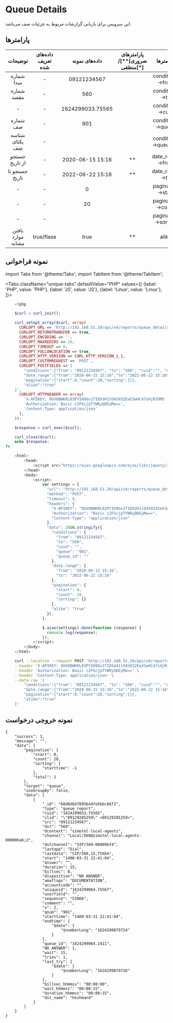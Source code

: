 
# Queue Details

این سرویس برای بازیابی گزارشات مربوط به جزئیات صف می‌باشد.

## پارامتر‌ها
|      توضیحات      | داده‌های تعریف شده |   داده‌های نمونه  | پارامترهای ضروری[**]/منطقی[*] |       پارامتر‌ها      |
|:-----------------:|:-----------------:|:----------------:|:----------------------:|:--------------------:|
|     شماره مبدا    |         -         |    09121234567   |                        |   conditions->from   |
|     شماره مقصد    |         -         |        560       |                        |    conditions->to    |
|         -         |         -         | 1624299033.75565 |                        |   conditions->cuid   |
|      شماره صف     |         -         |        901       |                        |   conditions->queue  |
|   شناسه یکتای صف  |         -         |                  |                        | conditions->queue_id |
|   جستجو از تاریخ  |         -         | 2020-06-15 15:16 |           **           |   date_range->from   |
|   جستجو تا تاریخ  |         -         | 2022-06-22 15:16 |           **           |    date_range->to    |
|         -         |         -         |         0        |                        |   pagination->start  |
|         -         |         -         |        20        |                        |   pagination->count  |
|         -         |         -         |                  |                        |  pagination->sorting |
| یافتن موارد مشابه |     true/flase    |       true       |           **           |         alike        |



## نمونه فراخوانی

import Tabs from '@theme/Tabs';
import TabItem from '@theme/TabItem';

<Tabs
   className="unique-tabs" 
    defaultValue="PHP"
    values={[
        {label: 'PHP', value: 'PHP'},
        {label: 'JS', value: 'JS'},
		{label: 'Linux', value: 'Linux'},
    ]}>
<TabItem value="PHP">

```php
	<?php

	$curl = curl_init();

	curl_setopt_array($curl, array(
	  CURLOPT_URL => 'http://192.168.51.20/api/v4/reports/queue_details/search',
	  CURLOPT_RETURNTRANSFER => true,
	  CURLOPT_ENCODING => '',
	  CURLOPT_MAXREDIRS => 10,
	  CURLOPT_TIMEOUT => 0,
	  CURLOPT_FOLLOWLOCATION => true,
	  CURLOPT_HTTP_VERSION => CURL_HTTP_VERSION_1_1,
	  CURLOPT_CUSTOMREQUEST => 'POST',
	  CURLOPT_POSTFIELDS =>'{
		"conditions":{"from": "09121234567", "to": "560", "cuid":"", "queue":"901", "queue_id":""},
		"date_range":{"from":"2020-06-15 15:16","to":"2022-06-22 15:16"},
		"pagination":{"start":0,"count":20,"sorting":{}},
		"alike":"true"
	}',
	  CURLOPT_HTTPHEADER => array(
		'X-APIKEY: 9UV0BWKRL83PYIH9Gv1fI85d41lO4S932EeX3wHC47sHjMJOMG',
		'Authorization: Basic c2FkcjpTYWRyQDEyMw==',
		'Content-Type: application/json'
	  ),
	));

	$response = curl_exec($curl);

	curl_close($curl);
	echo $response;
?>
```

</TabItem>
<TabItem value="JS">

```js
	<html>
		<head>
			<script src="https://ajax.googleapis.com/ajax/libs/jquery/3.5.1/jquery.min.js"></script>
		</head>
		<body>
			<script>
				var settings = {
				  "url": "http://192.168.51.20/api/v4/reports/queue_details/search",
				  "method": "POST",
				  "timeout": 0,
				  "headers": {
					"X-APIKEY": "9UV0BWKRL83PYIH9Gv1fI85d41lO4S932EeX3wHC47sHjMJOMG",
					"Authorization": "Basic c2FkcjpTYWRyQDEyMw==",
					"Content-Type": "application/json"
				  },
				  "data": JSON.stringify({
					"conditions": {
					  "from": "09121234567",
					  "to": "560",
					  "cuid": "",
					  "queue": "901",
					  "queue_id": ""
					},
					"date_range": {
					  "from": "2020-06-15 15:16",
					  "to": "2022-06-22 15:16"
					},
					"pagination": {
					  "start": 0,
					  "count": 20,
					  "sorting": {}
					},
					"alike": "true"
				  }),
				};

				$.ajax(settings).done(function (response) {
				  console.log(response);
				});
			</script>
		</body>
	</html>
```

</TabItem>
<TabItem value="Linux">

```bash
	curl --location --request POST 'http://192.168.51.20/api/v4/reports/queue_details/search' \
	--header 'X-APIKEY: 9UV0BWKRL83PYIH9Gv1fI85d41lO4S932EeX3wHC47sHjMJOMG' \
	--header 'Authorization: Basic c2FkcjpTYWRyQDEyMw==' \
	--header 'Content-Type: application/json' \
	--data-raw '{
		"conditions":{"from": "09121234567", "to": "560", "cuid":"", "queue":"901", "queue_id":""},
		"date_range":{"from":"2020-06-15 15:16","to":"2022-06-22 15:16"},
		"pagination":{"start":0,"count":20,"sorting":{}},
		"alike":"true"
	}'
```
</TabItem>
</Tabs>

## نمونه خروجی درخواست

```shell
{
    "success": 1,
    "message": "",
    "data": {
        "pagination": {
            "start": 0,
            "count": 20,
            "sorting": {
                "starttime": -1
            },
            "total": 1
        },
        "target": "queue",
        "useGroupBy": false,
        "data": [
            {
                "_id": "60d0d647895b44fe5bbc6672",
                "type": "queue_report",
                "cuid": "1624299033.75565",
                "clid": "\"09129285259\" <09129285259>",
                "src": "09121234567",
                "dst": "560",
                "dcontext": "simotel-local-agents",
                "channel": "Local/560@simotel-local-agents-00000ba6;2",
                "dstchannel": "SIP/560-00009bf4",
                "lastapp": "Dial",
                "lastdata": "SIP/560,15,TtKkm",
                "start": "1400-03-31 22:41:04",
                "answer": "",
                "duration": 15,
                "billsec": 0,
                "disposition": "NO ANSWER",
                "amaflags": "DOCUMENTATION",
                "accountcode": "",
                "uniqueid": "1624299064.75567",
                "userfield": "",
                "sequence": "53966",
                "comment": "",
                "v": 2,
                "qnum": "901",
                "starttime": "1400-03-31 22:41:04",
                "endtime": {
                    "$date": {
                        "$numberLong": "1624299079724"
                    }
                },
                "queue_id": "1624299064.1411",
                "NO ANSWER": 1,
                "wait": 15,
                "tries": 1,
                "last_try": {
                    "$date": {
                        "$numberLong": "1624299079726"
                    }
                },
                "billsec_hhmmss": "00:00:00",
                "wait_hhmmss": "00:00:15",
                "duration_hhmmss": "00:00:15",
                "dst_name": "hoshmand"
            }
        ]
    }
}
```
